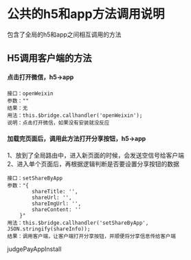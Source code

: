 <!-- 模块大标题 -->
# 公共的h5和app方法调用说明
<!-- 模块说明 -->
包含了全局的h5和app之间相互调用的方法


<!-- 页面bridge交互说明 -->
## H5调用客户端的方法
#### 点击打开微信，h5→app
```
接口：openWeixin
参数：""
结果：无
用法：this.$bridge.callhandler('openWeixin');
说明：点击打开微信，如果没有安装就没反应
```
#### 加载完页面后，调用此方法打开分享按钮，h5→app
1、放到了全局路由中，进入新页面的时候，会发送空信号给客户端<br />
2、进入单个页面后，再根据逻辑判断是否要设置分享按钮的数据
```
接口：setShareByApp
参数："{
        shareTitle: '',
        shareUrl: '',
        shareImgUrl: '',
        shareContent: ''
    }"
用法：this.$bridge.callhandler('setShareByApp', JSON.stringify(shareInfo));
结果：调用客户端，让客户端打开分享按钮，并顺便将分享信息传给客户端
```

judgePayAppInstall
